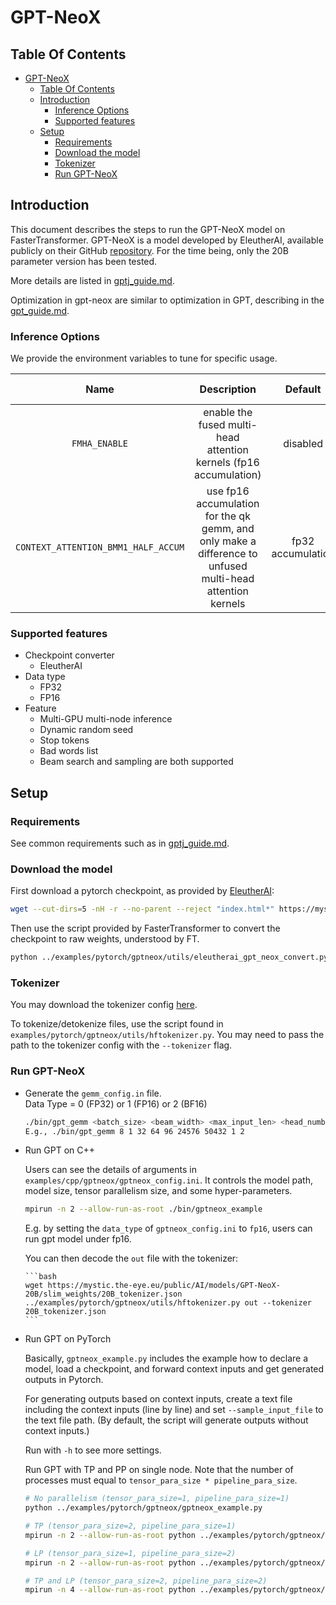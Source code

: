 # GPT-NeoX

## Table Of Contents

- [GPT-NeoX](#gpt-neox)
  - [Table Of Contents](#table-of-contents)
  - [Introduction](#introduction)
    - [Inference Options](#inference-options)
    - [Supported features](#supported-features)
  - [Setup](#setup)
    - [Requirements](#requirements)
    - [Download the model](#download-the-model)
    - [Tokenizer](#tokenizer)
    - [Run GPT-NeoX](#run-gpt-neox)

## Introduction

This document describes the steps to run the GPT-NeoX model on FasterTransformer.
GPT-NeoX is a model developed by EleutherAI, available publicly on their GitHub [repository](https://github.com/EleutherAI/gpt-neox).
For the time being, only the 20B parameter version has been tested.

More details are listed in [gptj_guide.md](gptj_guide.md#introduction).

Optimization in gpt-neox are similar to optimization in GPT, describing in the [gpt_guide.md](gpt_guide.md#optimization).

### Inference Options

We provide the environment variables to tune for specific usage.

|        Name        |             Description                         |              Default                         |              Values accepted                         |
| :----------------: | :----------------------------------------------: | :----------------------------------------------: | :----------------------------------------------: |
|  `FMHA_ENABLE`     |   enable the fused multi-head attention kernels (fp16 accumulation)   | disabled | `ON` = enable fmha, otherwise disabled |
|  `CONTEXT_ATTENTION_BMM1_HALF_ACCUM`     |   use fp16 accumulation for the qk gemm, and only make a difference to unfused multi-head attention kernels | fp32 accumulation | `ON` = fp32 accumulation, otherwise fp16 accumulation |

### Supported features

* Checkpoint converter
  * EleutherAI
* Data type
  * FP32
  * FP16
* Feature
  * Multi-GPU multi-node inference
  * Dynamic random seed
  * Stop tokens
  * Bad words list
  * Beam search and sampling are both supported

## Setup

### Requirements

See common requirements such as in [gptj_guide.md](gptj_guide.md#requirements).

### Download the model

First download a pytorch checkpoint, as provided by [EleutherAI](https://github.com/EleutherAI/gpt-neox#download-links):

```bash
wget --cut-dirs=5 -nH -r --no-parent --reject "index.html*" https://mystic.the-eye.eu/public/AI/models/GPT-NeoX-20B/slim_weights/ -P 20B_checkpoints
```

Then use the script provided by FasterTransformer to convert the checkpoint to raw weights, understood by FT.

```bash
python ../examples/pytorch/gptneox/utils/eleutherai_gpt_neox_convert.py 20B_checkpoints ../models/gptneox -t 2
```

### Tokenizer

You may download the tokenizer config [here](https://mystic.the-eye.eu/public/AI/models/GPT-NeoX-20B/slim_weights/20B_tokenizer.json).

To tokenize/detokenize files, use the script found in `examples/pytorch/gptneox/utils/hftokenizer.py`. You may need to pass the path to the tokenizer config with the `--tokenizer` flag.

### Run GPT-NeoX

* Generate the `gemm_config.in` file.\
  Data Type = 0 (FP32) or 1 (FP16) or 2 (BF16)
    ```bash
    ./bin/gpt_gemm <batch_size> <beam_width> <max_input_len> <head_number> <size_per_head> <inter_size> <vocab_size> <data_type> <tensor_para_size>
    E.g., ./bin/gpt_gemm 8 1 32 64 96 24576 50432 1 2
    ```

* Run GPT on C++

    Users can see the details of arguments in `examples/cpp/gptneox/gptneox_config.ini`. It controls the model path, model size, tensor parallelism size, and some hyper-parameters.

    ```bash
    mpirun -n 2 --allow-run-as-root ./bin/gptneox_example
    ```

    E.g. by setting the `data_type` of `gptneox_config.ini` to `fp16`, users can run gpt model under fp16.

    You can then decode the `out` file with the tokenizer:

      ```bash
      wget https://mystic.the-eye.eu/public/AI/models/GPT-NeoX-20B/slim_weights/20B_tokenizer.json
      ../examples/pytorch/gptneox/utils/hftokenizer.py out --tokenizer 20B_tokenizer.json
      ```

* Run GPT on PyTorch

    Basically, `gptneox_example.py` includes the example how to declare a model, load a checkpoint, and forward context inputs and get generated outputs in Pytorch.

    For generating outputs based on context inputs, create a text file including the context inputs (line by line) and set `--sample_input_file` to the text file path. (By default, the script will generate outputs without context inputs.)

    Run with `-h` to see more settings.

    Run GPT with TP and PP on single node. Note that the number of processes must equal to `tensor_para_size * pipeline_para_size`.

    ```bash
    # No parallelism (tensor_para_size=1, pipeline_para_size=1)
    python ../examples/pytorch/gptneox/gptneox_example.py

    # TP (tensor_para_size=2, pipeline_para_size=1)
    mpirun -n 2 --allow-run-as-root python ../examples/pytorch/gptneox/gptneox_example.py --tensor_para_size=2 --pipeline_para_size=1 --ckpt_path="/path/to/your/model/2-gpu"

    # LP (tensor_para_size=1, pipeline_para_size=2)
    mpirun -n 2 --allow-run-as-root python ../examples/pytorch/gptneox/gptneox_example.py --tensor_para_size=1 --pipeline_para_size=2 --ckpt_path="/path/to/your/model/1-gpu"

    # TP and LP (tensor_para_size=2, pipeline_para_size=2)
    mpirun -n 4 --allow-run-as-root python ../examples/pytorch/gptneox/gptneox_example.py --tensor_para_size=2 --pipeline_para_size=2 --ckpt_path="/path/to/your/model/2-gpu"
    ```

<!-- This converter only works for customed checkpoint -->
<!-- ### Run GPT-NeoX with prompts

GPT-NeoX now supports prefix_prompt.

1.  Convert the prompt weights

    Convert the model and prompt weights by `examples/pytorch/gptneox/utils/huggingface_jp_gptneox_convert.py`, and it will automatically generate configuration needed for triton backend inference.

    Note that you need to specify `start_id`, `end_id` by yourself in order to make sure that it is consistent with the tokenizer.

2.  Run GPT-NeoX with C++ example

    You need to specify the example gpt_config.ini like below to enable the p/prompt_tuning feature.

    ```ini
    [gptneox_20B]
    head_num=64
    size_per_head=96
    vocab_size=50432
    decoder_layers=44
    rotary_embedding=24
    start_id=0
    end_id=2
    inter_size=24576
    use_gptj_residual=1
    num_tasks=2
    prompt_learning_type=2

    [gptneox_20B_task_0]
    task_name = squad
    prompt_length = 10

    [gptneox_20B_task_1]
    task_name = sentiment
    prompt_length = 10
    ```

    `task_name` and `prompt_length` are specified for loading prompt weights.

    **prompt_learning_type**:

    - no prompt: 0
    - soft_prompt: 1
    - prefix_prompt: 2
    - p/prompt_tuning: 3 -->
